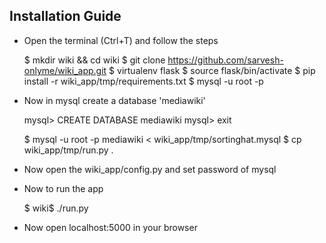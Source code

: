 ## Installation Guide

 - Open the terminal (Ctrl+T) and follow the steps
	
    $ mkdir wiki && cd wiki
    $ git clone https://github.com/sarvesh-onlyme/wiki_app.git
    $ virtualenv flask
    $ source flask/bin/activate
    $ pip install -r wiki_app/tmp/requirements.txt
    $ mysql -u root -p

 - Now in mysql create a database 'mediawiki'
	
    mysql> CREATE DATABASE mediawiki
    	mysql> exit

    $ mysql -u root -p mediawiki < wiki_app/tmp/sortinghat.mysql
    $ cp wiki_app/tmp/run.py .

 - Now open the wiki_app/config.py and set password of mysql
 - Now to run the app
 	
    $ wiki$ ./run.py

- Now open localhost:5000 in your browser